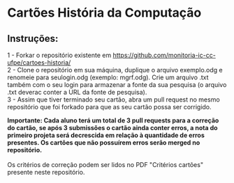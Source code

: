 # Cartões História da Computação

<h2>Instruções:</h2>

1 - Forkar o repositório existente em https://github.com/monitoria-ic-cc-ufpe/cartoes-historia/<br>
2 - Clone o repositório em sua máquina, duplique o arquivo exemplo.odg e renomeie para seulogin.odg (exemplo: mgrf.odg). Crie um arquivo .txt também com o seu login para armazenar a fonte da sua pesquisa (o arquivo .txt deverac conter a URL da fonte de pesquisa).<br>
3 - Assim que tiver terminado seu cartão, abra um pull request no mesmo repositório que foi forkado para que as seu cartão possa ser corrigido.<br>

<b>Importante: Cada aluno terá um total de 3 pull requests para a correção do cartão, se após 3 submissões o cartão ainda conter erros, a nota do primeiro projeta será decrescida em relação à quantidade de erros presentes. Os cartões que não possuírem erros serão merged no repositório.</b><br> <br>Os critérios de correção podem ser lidos no PDF "Critérios cartões" presente neste repositório.<br>

